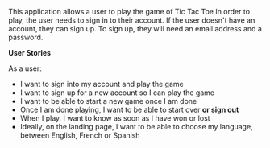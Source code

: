 This application allows a user to play the game of Tic Tac Toe
In order to play, the user needs to sign in to their account. If the user doesn't have an account, they can sign up. To sign up, they will need an email address and a password. 

**User Stories**

As a user: 
* I want to sign into my account and play the game
* I want to sign up for a new account so I can play the game
* I want to be able to start a new game once I am done 
* Once I am done playing, I want to be able to start over **or sign out**
* When I play, I want to know as soon as I have won or lost 
* Ideally, on the landing page, I want to be able to choose my language, between English, French or Spanish
